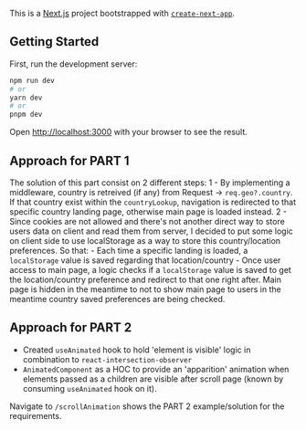 This is a [Next.js](https://nextjs.org/) project bootstrapped with [`create-next-app`](https://github.com/vercel/next.js/tree/canary/packages/create-next-app).

## Getting Started

First, run the development server:

```bash
npm run dev
# or
yarn dev
# or
pnpm dev
```

Open [http://localhost:3000](http://localhost:3000) with your browser to see the result.

## Approach for PART 1

The solution of this part consist on 2 different steps:
 1 - By implementing a middleware, country is retreived (if any) from Request -> `req.geo?.country`. If that country exist within the `countryLookup`, navigation is redirected to that specific country landing page, otherwise
main page is loaded instead.
 2 - Since cookies are not allowed and there's not another direct way to store users data on client and read them from server, I decided to put some logic on client side to use localStorage as a way to store this
country/location preferences. So that: 
    - Each time a specific landing is loaded, a `localStorage` value is saved regarding that location/country
    - Once user access to main page, a logic checks if a `localStorage` value is saved to get the location/country preference and redirect to that one right after. Main page is hidden
    in the meantime to not to show main page to users in the meantime country saved preferences are being checked.



## Approach for PART 2

- Created `useAnimated` hook to hold 'element is visible' logic in combination to `react-intersection-observer`
- `AnimatedComponent` as a HOC to provide an 'apparition' animation when elements passed as a children are visible after scroll page (known by consuming `useAnimated` hook on it).

Navigate to `/scrollAnimation` shows the PART 2 example/solution for the requirements.